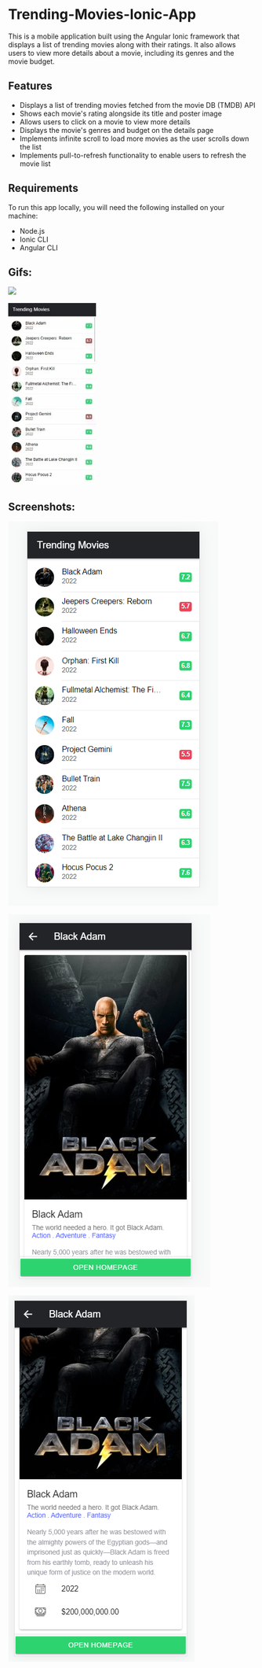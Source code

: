 # Trending-Movies-Ionic-App
This is a mobile application built using the Angular Ionic framework that displays a list of trending movies along with their ratings. It also allows users to view more details about a movie, including its genres and the movie budget.

## Features
  - Displays a list of trending movies fetched from the movie DB (TMDB) API
  - Shows each movie's rating alongside its title and poster image
  - Allows users to click on a movie to view more details
  - Displays the movie's genres and budget on the details page
  - Implements infinite scroll to load more movies as the user scrolls down the list
  - Implements pull-to-refresh functionality to enable users to refresh the movie list

## Requirements
To run this app locally, you will need the following installed on your machine:
  - Node.js
  - Ionic CLI
  - Angular CLI

## Gifs:
![](https://github.com/sasidharansd/Trending-Movies-Ionic-App/blob/main/Trending_apps_gif1.gif)


![](https://github.com/sasidharansd/Trending-Movies-Ionic-App/blob/main/Trending_apps_gif2.gif)



## Screenshots: 

![](https://github.com/sasidharansd/Trending-Movies-Ionic-App/blob/main/TM1.PNG)

![](https://github.com/sasidharansd/Trending-Movies-Ionic-App/blob/main/BA1.PNG)

![](https://github.com/sasidharansd/Trending-Movies-Ionic-App/blob/main/BA2.PNG)
